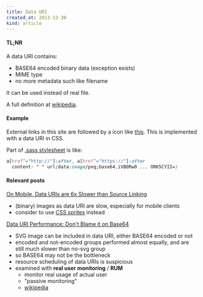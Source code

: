 ```yaml
---
title: Data URI
created_at: 2013-12-30
kind: article
---
```


#### TL;NR
A data URI contains:

- BASE64 encoded binary data (exception exists)
- MIME type
- no more metadata such like filename

It can be used instead of real file.

A full definition at [wikipedia](http://en.wikipedia.org/wiki/Data_URI_scheme).

#### Example

External links in this site are followed by a icon like [this](http://external.site/).
This is implemented with a data URI in CSS.

Part of
[.sass stylesheet](https://github.com/jokester/jokester.github.io/blob/source/content/css/style.sass)
is like:

~~~ css
a[href^="http://"]:after, a[href^="https://"]:after
  content: " " url(data:image/png;base64,iVBORw0 ... ORK5CYII=)
~~~

#### Relevant posts

[On Mobile, Data URIs are 6x Slower than Source Linking](http://www.mobify.com/blog/data-uris-are-slow-on-mobile/)

- (binary) images as data URI are slow, especially for mobile clients
- consider to use [CSS sprites](http://css-tricks.com/css-sprites/) instead

[Data URI Performance: Don't Blame it on Base64](http://www.mobify.com/blog/base64-does-not-impact-data-uri-performance/)

- SVG image can be included in data URI, either BASE64 encoded or not
- encoded and not-encoded groups performed almost equally, and are still much slower than no-svg group
- so BASE64 may not be the bottleneck
- resource scheduling of data URIs is suspicious
- examined with **real user monitoring** / **RUM**
    - monitor real usage of actual user
    - "passive monitoring"
    - [wikipedia](http://en.wikipedia.org/wiki/Real_user_monitoring)
